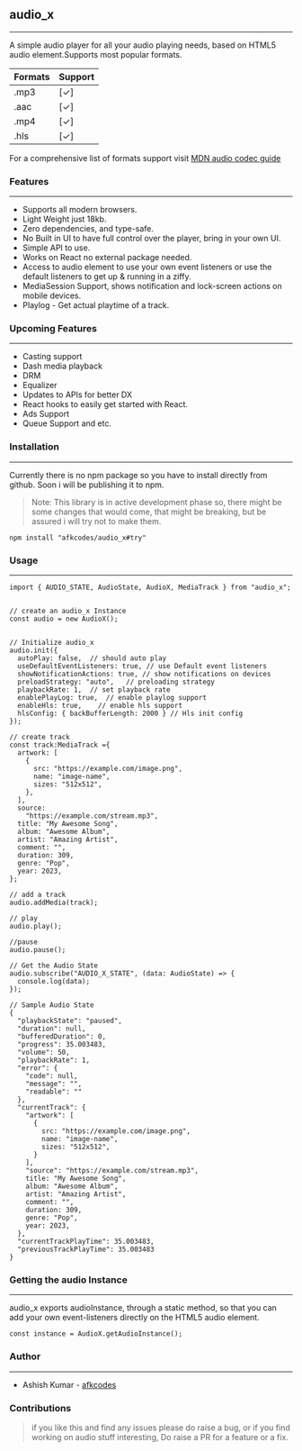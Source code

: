 ## audio_x

---

A simple audio player for all your audio playing needs, based on HTML5 audio element.Supports
most popular formats.

| Formats | Support |
| ------- | ------- |
| .mp3    | [✓]     |
| .aac    | [✓]     |
| .mp4    | [✓]     |
| .hls    | [✓]     |

For a comprehensive list of formats support visit [MDN audio codec guide](https://developer.mozilla.org/en-US/docs/Web/Media/Formats/Audio_codecs)

### Features

---

- Supports all modern browsers.
- Light Weight just 18kb.
- Zero dependencies, and type-safe.
- No Built in UI to have full control over the player, bring in your own UI.
- Simple API to use.
- Works on React no external package needed.
- Access to audio element to use your own event listeners or use the default listeners to get up & running in a ziffy.
- MediaSession Support, shows notification and lock-screen actions on mobile devices.
- Playlog - Get actual playtime of a track.

### Upcoming Features

---

- Casting support
- Dash media playback
- DRM
- Equalizer
- Updates to APIs for better DX
- React hooks to easily get started with React.
- Ads Support
- Queue Support and etc.

### Installation

---

Currently there is no npm package so you have to install directly from github.
Soon i will be publishing it to npm.

> Note: This library is in active development phase so, there might be some changes that would come,
> that might be breaking, but be assured i will try not to make them.

```
npm install "afkcodes/audio_x#try"
```

### Usage

---

```
import { AUDIO_STATE, AudioState, AudioX, MediaTrack } from "audio_x";


// create an audio_x Instance
const audio = new AudioX();


// Initialize audio_x
audio.init({
  autoPlay: false,  // should auto play
  useDefaultEventListeners: true, // use Default event listeners
  showNotificationActions: true, // show notifications on devices
  preloadStrategy: "auto",   // preloading strategy
  playbackRate: 1,  // set playback rate
  enablePlayLog: true,  // enable playlog support
  enableHls: true,    // enable hls support
  hlsConfig: { backBufferLength: 2000 } // Hls init config
});

// create track
const track:MediaTrack ={
  artwork: [
    {
      src: "https://example.com/image.png",
      name: "image-name",
      sizes: "512x512",
    },
  ],
  source:
    "https://example.com/stream.mp3",
  title: "My Awesome Song",
  album: "Awesome Album",
  artist: "Amazing Artist",
  comment: "",
  duration: 309,
  genre: "Pop",
  year: 2023,
};

// add a track
audio.addMedia(track);

// play
audio.play();

//pause
audio.pause();

// Get the Audio State
audio.subscribe("AUDIO_X_STATE", (data: AudioState) => {
  console.log(data);
});

// Sample Audio State
{
  "playbackState": "paused",
  "duration": null,
  "bufferedDuration": 0,
  "progress": 35.003483,
  "volume": 50,
  "playbackRate": 1,
  "error": {
    "code": null,
    "message": "",
    "readable": ""
  },
  "currentTrack": {
    "artwork": [
      {
        src: "https://example.com/image.png",
        name: "image-name",
        sizes: "512x512",
      }
    ],
    "source": "https://example.com/stream.mp3",
    title: "My Awesome Song",
    album: "Awesome Album",
    artist: "Amazing Artist",
    comment: "",
    duration: 309,
    genre: "Pop",
    year: 2023,
  },
  "currentTrackPlayTime": 35.003483,
  "previousTrackPlayTime": 35.003483
}
```

### Getting the audio Instance

---

audio_x exports audioInstance, through a static method, so that you can add your own event-listeners
directly on the HTML5 audio element.

```
const instance = AudioX.getAudioInstance();
```

### Author

---

- Ashish Kumar - [afkcodes](https://github.com/afkcodes)

### Contributions

> if you like this and find any issues please do raise a bug, or if you find working on audio stuff interesting,
> Do raise a PR for a feature or a fix.
